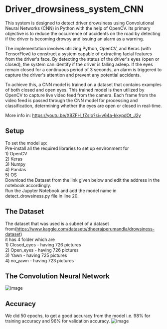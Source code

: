 # Driver_drowsiness_system_CNN

This system is designed to detect driver drowsiness using Convolutional Neural Networks (CNN) in Python with the help of OpenCV. Its primary objective is to reduce the occurrence of accidents on the road by detecting if the driver is becoming drowsy and issuing an alarm as a warning.

The implementation involves utilizing Python, OpenCV, and Keras (with TensorFlow) to construct a system capable of extracting facial features from the driver's face. By detecting the status of the driver's eyes (open or closed), the system can identify if the driver is falling asleep. If the eyes remain closed for a continuous period of 3 seconds, an alarm is triggered to capture the driver's attention and prevent any potential accidents.

To achieve this, a CNN model is trained on a dataset that contains examples of both closed and open eyes. This trained model is then utilized by OpenCV to capture live video feed from the camera. Each frame from the video feed is passed through the CNN model for processing and classification, determining whether the eyes are open or closed in real-time.

More info in: https://youtu.be/X8ZFH_fZsIo?si=v64a-kkypdOt_J2y

## Setup

To set the model up:<br />
Pre-install all the required libraries to set up environment for <br />1) OpenCV<br /> 2) Keras<br /> 3) Numpy<br /> 4) Pandas<br /> 5) OS<br />
Download the Dataset from the link given below and edit the address in the notebook accordingly.<br />
Run the Jupyter Notebook and add the model name in detect_drowsiness.py file in line 20.<br />

## The Dataset

The dataset that was used is a subnet of a dataset from(https://www.kaggle.com/datasets/dheerajperumandla/drowsiness-dataset)<br />
it has 4 folder which are <br />1) Closed_eyes - having 726 pictures<br /> 2) Open_eyes - having 726 pictures<br /> 3) Yawn - having 725 pictures<br /> 4) no_yawn - having 723 pictures<br />

## The Convolution Neural Network

![image](https://github.com/nguyenquangtung/DL_Driver-drowsiness-detection/assets/59195029/9b89ad67-dfca-4f23-8b4b-b5058ed5075d)


## Accuracy

We did 50 epochs, to get a good accuracy from the model i.e. 98% for training accuracy and 96% for validation accuracy.
![image](https://github.com/nguyenquangtung/DL_Driver-drowsiness-detection/assets/59195029/07efe230-00e5-478a-b96a-9f63d2e91ceb)


<!-- 
## The Output
1. Open Eyes<br />
   ![Open_eyes](https://user-images.githubusercontent.com/16632408/159187179-b557ab8e-fb8c-4408-850b-417893014f8c.png)
2. Close Eyes<br />
   Here we detect wheater the eyes are closed and count the number of frames for which the eyes were closed (which is 10 frame) greater then that the Alarm will ring and the WARNING sign is displayed.
   ![Closed_eyes](https://user-images.githubusercontent.com/16632408/159187305-68cbdee3-8325-4216-85e3-7dbb66a429fb.png) -->
